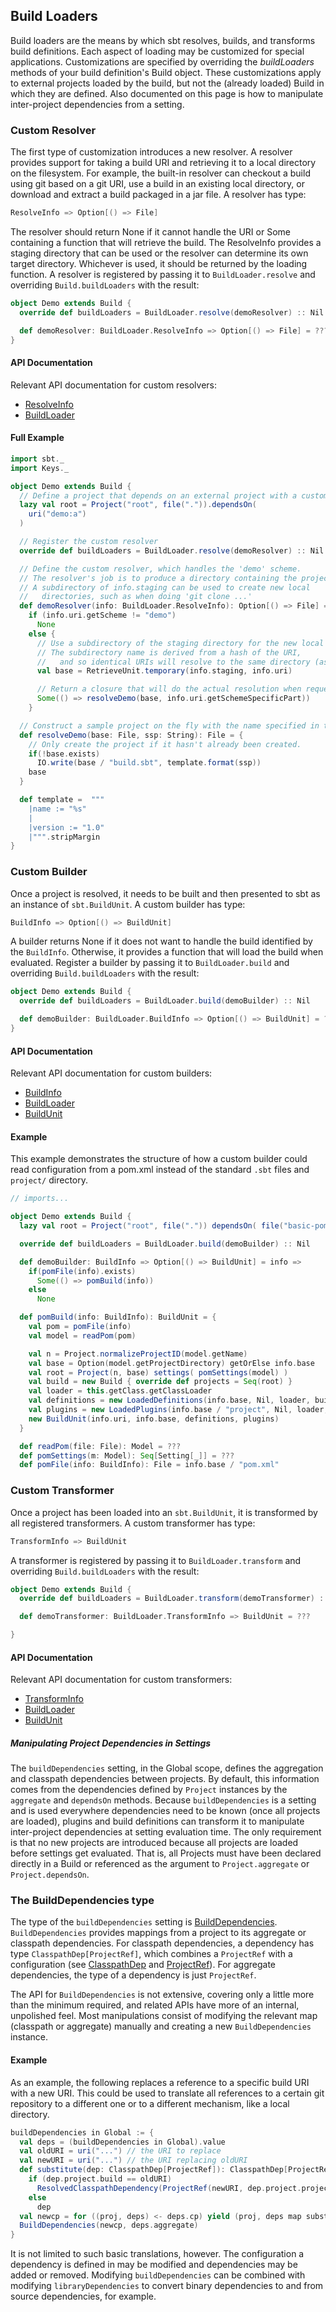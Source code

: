 ## Build Loaders

Build loaders are the means by which sbt resolves, builds, and transforms build definitions. Each aspect of loading may
be customized for special applications. Customizations are specified by overriding the *buildLoaders* methods of your
build definition's Build object. These customizations apply to external projects loaded by the build, but not the
(already loaded) Build in which they are defined. Also documented on this page is how to manipulate inter-project
dependencies from a setting.

### Custom Resolver

The first type of customization introduces a new resolver. A resolver provides support for taking a build URI and
retrieving it to a local directory on the filesystem. For example, the built-in resolver can checkout a build using git
based on a git URI, use a build in an existing local directory, or download and extract a build packaged in a jar file.
A resolver has type:

```scala
ResolveInfo => Option[() => File]
```

The resolver should return None if it cannot handle the URI or Some containing a function that will retrieve the build.
The ResolveInfo provides a staging directory that can be used or the resolver can determine its own target directory.
Whichever is used, it should be returned by the loading function. A resolver is registered by passing it to
`BuildLoader.resolve` and overriding `Build.buildLoaders` with the result:

```scala
object Demo extends Build {
  override def buildLoaders = BuildLoader.resolve(demoResolver) :: Nil

  def demoResolver: BuildLoader.ResolveInfo => Option[() => File] = ???
}
```

#### API Documentation

Relevant API documentation for custom resolvers:

-   [ResolveInfo](../api/index.html#sbt.BuildLoader\$\$ResolveInfo)
-   [BuildLoader](../api/sbt/BuildLoader\$.html)

#### Full Example

```scala
import sbt._
import Keys._

object Demo extends Build {
  // Define a project that depends on an external project with a custom URI
  lazy val root = Project("root", file(".")).dependsOn(
    uri("demo:a")
  )

  // Register the custom resolver
  override def buildLoaders = BuildLoader.resolve(demoResolver) :: Nil

  // Define the custom resolver, which handles the 'demo' scheme.
  // The resolver's job is to produce a directory containing the project to load.
  // A subdirectory of info.staging can be used to create new local
  //   directories, such as when doing 'git clone ...'
  def demoResolver(info: BuildLoader.ResolveInfo): Option[() => File] =
    if (info.uri.getScheme != "demo")
      None
    else {
      // Use a subdirectory of the staging directory for the new local build.
      // The subdirectory name is derived from a hash of the URI,
      //   and so identical URIs will resolve to the same directory (as desired).
      val base = RetrieveUnit.temporary(info.staging, info.uri)

      // Return a closure that will do the actual resolution when requested.
      Some(() => resolveDemo(base, info.uri.getSchemeSpecificPart))
    }

  // Construct a sample project on the fly with the name specified in the URI.
  def resolveDemo(base: File, ssp: String): File = {
    // Only create the project if it hasn't already been created.
    if(!base.exists)
      IO.write(base / "build.sbt", template.format(ssp))
    base
  }

  def template =  """
    |name := "%s"
    |
    |version := "1.0"
    |""".stripMargin
}
```

### Custom Builder

Once a project is resolved, it needs to be built and then presented to sbt as an instance of `sbt.BuildUnit`. A custom
builder has type:

```scala
BuildInfo => Option[() => BuildUnit]
```

A builder returns None if it does not want to handle the build identified by the `BuildInfo`. Otherwise, it provides a
function that will load the build when evaluated. Register a builder by passing it to `BuildLoader.build` and overriding `Build.buildLoaders` with the result:

```scala
object Demo extends Build {
  override def buildLoaders = BuildLoader.build(demoBuilder) :: Nil

  def demoBuilder: BuildLoader.BuildInfo => Option[() => BuildUnit] = ???
}
```

#### API Documentation

Relevant API documentation for custom builders:

* [BuildInfo](../api/sbt/BuildLoader\$\$BuildInfo.html)
* [BuildLoader](../api/sbt/BuildLoader\$.html)
* [BuildUnit](../api/index.html#sbt.Load\$\$BuildUnit)

#### Example

This example demonstrates the structure of how a custom builder could read configuration from a pom.xml instead of the
standard `.sbt` files and `project/` directory.

```scala
// imports...

object Demo extends Build {
  lazy val root = Project("root", file(".")) dependsOn( file("basic-pom-project") )

  override def buildLoaders = BuildLoader.build(demoBuilder) :: Nil

  def demoBuilder: BuildInfo => Option[() => BuildUnit] = info =>
    if(pomFile(info).exists)
      Some(() => pomBuild(info))
    else
      None

  def pomBuild(info: BuildInfo): BuildUnit = {
    val pom = pomFile(info)
    val model = readPom(pom)

    val n = Project.normalizeProjectID(model.getName)
    val base = Option(model.getProjectDirectory) getOrElse info.base
    val root = Project(n, base) settings( pomSettings(model) )
    val build = new Build { override def projects = Seq(root) }
    val loader = this.getClass.getClassLoader
    val definitions = new LoadedDefinitions(info.base, Nil, loader, build :: Nil, Nil)
    val plugins = new LoadedPlugins(info.base / "project", Nil, loader, Nil, Nil)
    new BuildUnit(info.uri, info.base, definitions, plugins)
  }

  def readPom(file: File): Model = ???
  def pomSettings(m: Model): Seq[Setting[_]] = ???
  def pomFile(info: BuildInfo): File = info.base / "pom.xml"
```

### Custom Transformer

Once a project has been loaded into an `sbt.BuildUnit`, it is transformed by all registered transformers. A custom
transformer has type:

```scala
TransformInfo => BuildUnit
```

A transformer is registered by passing it to `BuildLoader.transform` and overriding `Build.buildLoaders` with the
result:

```scala
object Demo extends Build {
  override def buildLoaders = BuildLoader.transform(demoTransformer) :: Nil

  def demoTransformer: BuildLoader.TransformInfo => BuildUnit = ???

}
```

#### API Documentation

Relevant API documentation for custom transformers:

* [TransformInfo](../api/index.html#sbt.BuildLoader\$\$TransformInfo)
* [BuildLoader](../api/sbt/BuildLoader\$.html)
* [BuildUnit](../api/index.html#sbt.Load\$\$BuildUnit)

##### Manipulating Project Dependencies in Settings

The `buildDependencies` setting, in the Global scope, defines the aggregation and classpath dependencies between
projects. By default, this information comes from the dependencies defined by `Project` instances by the `aggregate`
and `dependsOn` methods. Because `buildDependencies` is a setting and is used everywhere dependencies need to be known
(once all projects are loaded), plugins and build definitions can transform it to manipulate inter-project dependencies
at setting evaluation time. The only requirement is that no new projects are introduced because all projects are loaded
before settings get evaluated. That is, all Projects must have been declared directly in a Build or referenced as the
argument to `Project.aggregate` or `Project.dependsOn`.

### The BuildDependencies type

The type of the `buildDependencies` setting is [BuildDependencies](../api/sbt/BuildDependencies.html).
`BuildDependencies` provides mappings from a project to its aggregate or classpath dependencies. For classpath
dependencies, a dependency has type `ClasspathDep[ProjectRef]`, which combines a `ProjectRef` with a configuration (see
  [ClasspathDep](../api/sbt/ClasspathDep.html) and [ProjectRef](../api/sbt/ProjectRef.html)). For aggregate
  dependencies, the type of a dependency is just `ProjectRef`.

The API for `BuildDependencies` is not extensive, covering only a little more than the minimum required, and related
APIs have more of an internal, unpolished feel. Most manipulations consist of modifying the relevant map (classpath or
  aggregate) manually and creating a new `BuildDependencies` instance.

#### Example

As an example, the following replaces a reference to a specific build URI with a new URI. This could be used to
translate all references to a certain git repository to a different one or to a different mechanism, like a local
directory.

```scala
buildDependencies in Global := {
  val deps = (buildDependencies in Global).value
  val oldURI = uri("...") // the URI to replace
  val newURI = uri("...") // the URI replacing oldURI
  def substitute(dep: ClasspathDep[ProjectRef]): ClasspathDep[ProjectRef] =
    if (dep.project.build == oldURI)
      ResolvedClasspathDependency(ProjectRef(newURI, dep.project.project), dep.configuration)
    else
      dep
  val newcp = for ((proj, deps) <- deps.cp) yield (proj, deps map substitute)
  BuildDependencies(newcp, deps.aggregate)
}
```

It is not limited to such basic translations, however. The configuration a dependency is defined in may be modified and
dependencies may be added or removed. Modifying `buildDependencies` can be combined with modifying `libraryDependencies`
to convert binary dependencies to and from source dependencies, for example.
